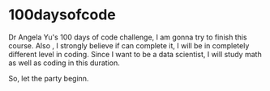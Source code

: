 # 100daysofcode
Dr Angela Yu's 100 days of code challenge, I am gonna try to finish this course.
Also , I strongly believe if can complete it, I will be in completely different level in coding.
Since I want to be a data scientist, I will study math as well as coding in this duration.

So, let the party beginn.

